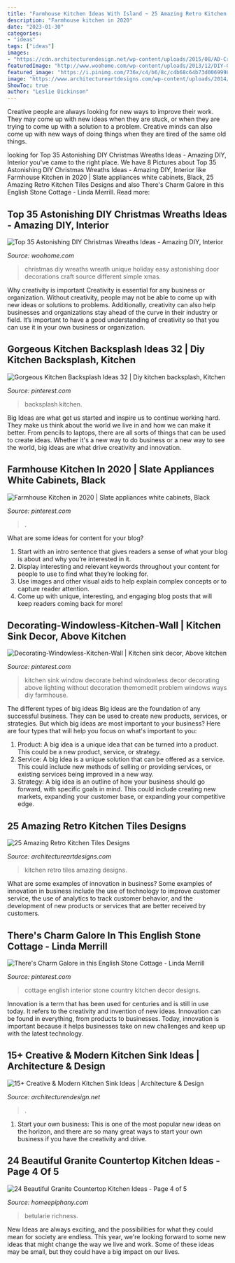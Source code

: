 ```yaml
---
title: "Farmhouse Kitchen Ideas With Island ~ 25 Amazing Retro Kitchen Tiles Designs"
description: "Farmhouse kitchen in 2020"
date: "2023-01-30"
categories:
- "ideas"
tags: ["ideas"]
images:
- "https://cdn.architecturendesign.net/wp-content/uploads/2015/08/AD-Creative-Modern-Kitchen-Sink-Ideas-09.jpg"
featuredImage: "http://www.woohome.com/wp-content/uploads/2013/12/DIY-Christmas-Wreath-12.jpg"
featured_image: "https://i.pinimg.com/736x/c4/b6/8c/c4b68c64b73d0069998efeb7edc0a8a0.jpg"
image: "https://www.architectureartdesigns.com/wp-content/uploads/2014/01/2221.jpg"
ShowToc: true
author: "Leslie Dickinson"
---
```



Creative people are always looking for new ways to improve their work. They may come up with new ideas when they are stuck, or when they are trying to come up with a solution to a problem. Creative minds can also come up with new ways of doing things when they are tired of the same old things.

	

		
looking for Top 35 Astonishing DIY Christmas Wreaths Ideas - Amazing DIY, Interior you've came to the right place. We have 8 Pictures about Top 35 Astonishing DIY Christmas Wreaths Ideas - Amazing DIY, Interior like Farmhouse Kitchen in 2020 | Slate appliances white cabinets, Black, 25 Amazing Retro Kitchen Tiles Designs and also There&#039;s Charm Galore in this English Stone Cottage - Linda Merrill. Read more:
		
    
## Top 35 Astonishing DIY Christmas Wreaths Ideas - Amazing DIY, Interior

<img loading=lazy src="http://www.woohome.com/wp-content/uploads/2013/12/DIY-Christmas-Wreath-12.jpg" onerror="this.onerror=null;this.src='https://tse1.mm.bing.net/th?id=OIP.r2gA9MkyugEi22Ivdq-GYgHaJ4&amp;pid=15.1';" alt="Top 35 Astonishing DIY Christmas Wreaths Ideas - Amazing DIY, Interior">

_Source: woohome.com_

>christmas diy wreaths wreath unique holiday easy astonishing door decorations craft source different simple xmas. 

	

Why creativity is important
Creativity is essential for any business or organization. Without creativity, people may not be able to come up with new ideas or solutions to problems. Additionally, creativity can also help businesses and organizations stay ahead of the curve in their industry or field. It’s important to have a good understanding of creativity so that you can use it in your own business or organization.

    
## Gorgeous Kitchen Backsplash Ideas 32 | Diy Kitchen Backsplash, Kitchen

<img loading=lazy src="https://i.pinimg.com/736x/45/15/9d/45159d6895211d74436795533fcae0c9.jpg" onerror="this.onerror=null;this.src='https://tse4.mm.bing.net/th?id=OIP.5NhmAIvVIgOi_zsZbZRffAHaJ4&amp;pid=15.1';" alt="Gorgeous Kitchen Backsplash Ideas 32 | Diy kitchen backsplash, Kitchen">

_Source: pinterest.com_

>backsplash kitchen. 

	

Big Ideas are what get us started and inspire us to continue working hard. They make us think about the world we live in and how we can make it better. From pencils to laptops, there are all sorts of things that can be used to create ideas. Whether it's a new way to do business or a new way to see the world, big ideas are what drive creativity and innovation.

    
## Farmhouse Kitchen In 2020 | Slate Appliances White Cabinets, Black

<img loading=lazy src="https://i.pinimg.com/736x/d6/2b/f6/d62bf6621c7f2054c00bade684b1a599.jpg" onerror="this.onerror=null;this.src='https://tse3.mm.bing.net/th?id=OIP.-EyOwN4dS8jJ3lMvwn8oQwHaJ3&amp;pid=15.1';" alt="Farmhouse Kitchen in 2020 | Slate appliances white cabinets, Black">

_Source: pinterest.com_

>. 

	

What are some ideas for content for your blog?
1. Start with an intro sentence that gives readers a sense of what your blog is about and why you’re interested in it.
2. Display interesting and relevant keywords throughout your content for people to use to find what they’re looking for.
3. Use images and other visual aids to help explain complex concepts or to capture reader attention.
4. Come up with unique, interesting, and engaging blog posts that will keep readers coming back for more!

    
## Decorating-Windowless-Kitchen-Wall | Kitchen Sink Decor, Above Kitchen

<img loading=lazy src="https://i.pinimg.com/736x/c4/b6/8c/c4b68c64b73d0069998efeb7edc0a8a0.jpg" onerror="this.onerror=null;this.src='https://tse2.mm.bing.net/th?id=OIP.kJ6NtYeLLcvH0WEWd1zcswHaJ3&amp;pid=15.1';" alt="Decorating-Windowless-Kitchen-Wall | Kitchen sink decor, Above kitchen">

_Source: pinterest.com_

>kitchen sink window decorate behind windowless decor decorating above lighting without decoration themomedit problem windows ways diy farmhouse. 

	

The different types of big ideas
Big ideas are the foundation of any successful business. They can be used to create new products, services, or strategies. But which big ideas are most important to your business? Here are four types that will help you focus on what's important to you: 
1. Product: A big idea is a unique idea that can be turned into a product. This could be a new product, service, or strategy. 
2. Service: A big idea is a unique solution that can be offered as a service. This could include new methods of selling or providing services, or existing services being improved in a new way. 
3. Strategy: A big idea is an outline of how your business should go forward, with specific goals in mind. This could include creating new markets, expanding your customer base, or expanding your competitive edge.

    
## 25 Amazing Retro Kitchen Tiles Designs

<img loading=lazy src="https://www.architectureartdesigns.com/wp-content/uploads/2014/01/2221.jpg" onerror="this.onerror=null;this.src='https://tse4.mm.bing.net/th?id=OIP.EVGXkA07thZEXFc9_tiwgwHaMP&amp;pid=15.1';" alt="25 Amazing Retro Kitchen Tiles Designs">

_Source: architectureartdesigns.com_

>kitchen retro tiles amazing designs. 

	

What are some examples of innovation in business?
Some examples of innovation in business include the use of technology to improve customer service, the use of analytics to track customer behavior, and the development of new products or services that are better received by customers.

    
## There&#039;s Charm Galore In This English Stone Cottage - Linda Merrill

<img loading=lazy src="https://i.pinimg.com/736x/f7/62/f9/f762f9a7d9703a84740c854b3272601b.jpg" onerror="this.onerror=null;this.src='https://tse2.mm.bing.net/th?id=OIP.IN7_HdkxxknJ-DeGL3lNmgHaLH&amp;pid=15.1';" alt="There&#039;s Charm Galore in this English Stone Cottage - Linda Merrill">

_Source: pinterest.com_

>cottage english interior stone country kitchen decor designs. 

	

Innovation is a term that has been used for centuries and is still in use today. It refers to the creativity and invention of new ideas. Innovation can be found in everything, from products to businesses. Today, innovation is important because it helps businesses take on new challenges and keep up with the latest technology.

    
## 15+ Creative &amp; Modern Kitchen Sink Ideas | Architecture &amp; Design

<img loading=lazy src="https://cdn.architecturendesign.net/wp-content/uploads/2015/08/AD-Creative-Modern-Kitchen-Sink-Ideas-09.jpg" onerror="this.onerror=null;this.src='https://tse4.mm.bing.net/th?id=OIP.Fx8z1IFagmnAMomeBRsZ1AHaMW&amp;pid=15.1';" alt="15+ Creative &amp; Modern Kitchen Sink Ideas | Architecture &amp; Design">

_Source: architecturendesign.net_

>. 

	

1. Start your own business: This is one of the most popular new ideas on the horizon, and there are so many great ways to start your own business if you have the creativity and drive.

    
## 24 Beautiful Granite Countertop Kitchen Ideas - Page 4 Of 5

<img loading=lazy src="https://homeepiphany.com/wp-content/uploads/2016/06/24-Beautiful-Granite-Countertop-Kitchen-Ideas-18.jpg" onerror="this.onerror=null;this.src='https://tse2.mm.bing.net/th?id=OIP.mMfRYgIb7rROZAYSSRyiQQHaE7&amp;pid=15.1';" alt="24 Beautiful Granite Countertop Kitchen Ideas - Page 4 of 5">

_Source: homeepiphany.com_

>betularie richness. 

	

New Ideas are always exciting, and the possibilities for what they could mean for society are endless. This year, we're looking forward to some new ideas that might change the way we live and work. Some of these ideas may be small, but they could have a big impact on our lives.

